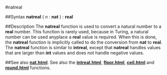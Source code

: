 
#natreal

##Syntax
**natreal** ( _n_ : **nat** ) : **real**



##Description
The **natreal** function is used to convert a natural number to a **real** number. This function is rarely used, because in Turing, a natural number can be used anyplace a **real** value is required. When this is done, the **natreal** function is implicitly called to do the conversion from **nat** to **real**. The **natreal** function is similar to **intreal**, except that **natreal** handles values that are larger than **int** values and does not handle negative values.



##See also
**[nat.html](nat)**. See also the **[intreal.html](intreal)**, **[floor.html](floor)**, **[ceil.html](ceil)** and **[round.html](round)** functions.


